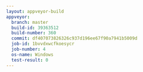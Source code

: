 ```yaml
---
layout: appveyor-build
appveyor:
  branch: master
  build-id: 39363512
  build-number: 360
  commit: df407073826326c937d196ee67f90a7941b5009d
  job-id: 1bvvdxwcfkoesycr
  job-number: 4
  os-name: Windows
  test-result: 0
---
```

